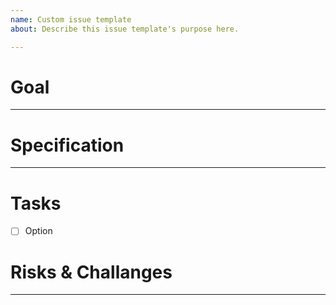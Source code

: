 ```yaml
---
name: Custom issue template
about: Describe this issue template's purpose here.

---
```


# Goal

---

# Specification

---

# Tasks

- [ ] Option

# Risks & Challanges

---
